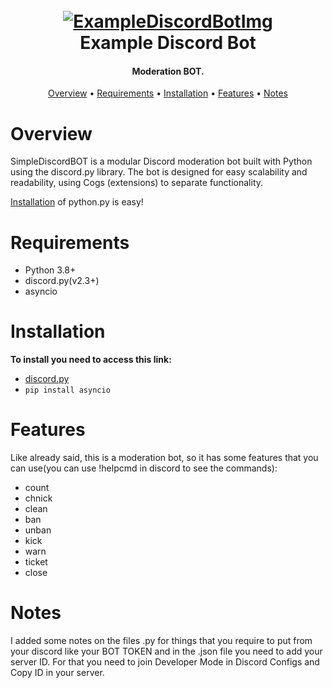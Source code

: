 <h1 align="center">
  <br>
  <a href="https://github.com/RafaelC09/Moderation-Discord-Bot"><img src="https://external-content.duckduckgo.com/iu/?u=https%3A%2F%2Fi.pinimg.com%2F236x%2F40%2Fa4%2F59%2F40a4592d0e7f4dc067ec0cdc24e038b9.jpg%3Fnii%3Dt&f=1&nofb=1&ipt=ba1d2e210eec6476d765e175a9d6795aff4f736fa9e12f0ef9de54a9f7a54d37" alt="ExampleDiscordBotImg"></a>
  <br>
  Example Discord Bot
  <br>
</h1>

<h4 align="center">Moderation BOT.</h4>

<p align="center">
  <a href="#overview">Overview</a>
  •
  <a href="#requirements">Requirements</a>
  •
  <a href="#installation">Installation</a>
  •
  <a href="#features">Features</a>
  •
  <a href="#notes">Notes</a>
</p>

# Overview

SimpleDiscordBOT is a modular Discord moderation bot built with Python using the discord.py library. The bot is designed for easy scalability and readability, using Cogs (extensions) to separate functionality.

[Installation](#installation) of python.py is easy!

# Requirements

- Python 3.8+
- discord.py(v2.3+)
- asyncio

# Installation

**To install you need to access this link:**

- [discord.py](https://pypi.org/project/discord.py/)
- `pip install asyncio`

# Features

Like already said, this is a moderation bot, so it has some features that you can use(you can use !helpcmd in discord to see the commands):

- count
- chnick
- clean
- ban
- unban
- kick
- warn
- ticket
- close

# Notes

I added some notes on the files .py for things that you require to put from your discord like your BOT TOKEN and in the .json file you need to add your server ID. For that you need to join Developer Mode in Discord Configs and Copy ID in your server.